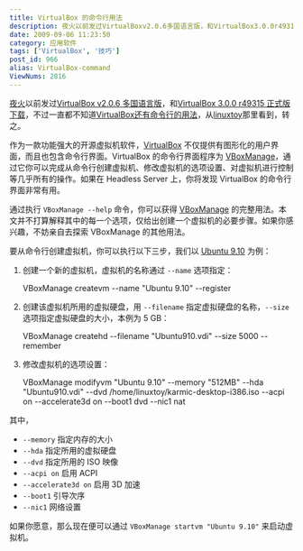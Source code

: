 ```yaml
---
title: VirtualBox 的命令行用法
description: 夜火以前发过VirtualBoxv2.0.6多国语言版，和VirtualBox3.0.0r49315正式版下载，不过一直都不知道VirtualBox还有命令行的用法，从linuxtoy那里看到，转之。作为一款功能强大的开源虚拟机软件，VirtualBox不仅提供有图形化的用户界面，而且也包含命令行界面。VirtualBox的命令行界面程序为VBoxManage，通过它你可以完成从命令行创建虚拟机、修改虚拟机的选项设置、对虚拟机进行控制等几乎所有的操作。如果在HeadlessServer上，你将发现VirtualBox的命令行界面非常有用。
date: 2009-09-06 11:23:50
category: 应用软件
tags: ['VirtualBox', '技巧']
post_id: 966
alias: VirtualBox-command
ViewNums: 2816
---
```


[夜火](/blog/)以前发过[VirtualBox v2.0.6 多国语言版](/blog/virtualbox-v206)，和[VirtualBox 3.0.0 r49315 正式版下载](/blog/virtualbox-300-r49315)，不过一直都不知道[VirtualBox还有命令行的用法](/blog/virtualbox-command)，从[linuxtoy](http://linuxtoy.org)那里看到，转之。

作为一款功能强大的开源虚拟机软件，[VirtualBox](/tags/VirtualBox) 不仅提供有图形化的用户界面，而且也包含命令行界面。VirtualBox 的命令行界面程序为 [VBoxManage](/blog/virtualbox-command)，通过它你可以完成从命令行创建虚拟机、修改虚拟机的选项设置、对虚拟机进行控制等几乎所有的操作。如果在 Headless Server 上，你将发现 VirtualBox 的命令行界面非常有用。

通过执行 `VBoxManage --help` 命令，你可以获得 [VBoxManage](/blog/virtualbox-command) 的完整用法。本文并不打算解释其中的每一个选项，仅给出创建一个虚拟机的必要步骤。如果你感兴趣，不妨亲自去探索 VBoxManage 的其他用法。

要从命令行创建虚拟机，你可以执行以下三步，我们以 [Ubuntu 9.10](/blog/ubuntu-910-karmic-koala) 为例：

1. 创建一个新的虚拟机，虚拟机的名称通过 `--name` 选项指定：

   VBoxManage createvm --name "Ubuntu 9.10" --register
2. 创建该虚拟机所用的虚拟硬盘，用 `--filename` 指定虚拟硬盘的名称，`--size` 选项指定虚拟硬盘的大小，本例为 5 GB：

   VBoxManage createhd --filename "Ubuntu910.vdi" --size 5000 --remember
3. 修改虚拟机的选项设置：

   VBoxManage modifyvm "Ubuntu 9.10" --memory "512MB" --hda "Ubuntu910.vdi" --dvd /home/linuxtoy/karmic-desktop-i386.iso --acpi on --accelerate3d on --boot1 dvd --nic1 nat

其中，

* `--memory` 指定内存的大小
* `--hda` 指定所用的虚拟硬盘
* `--dvd` 指定所用的 ISO 映像
* `--acpi on` 启用 ACPI
* `--accelerate3d on` 启用 3D 加速
* `--boot1` 引导次序
* `--nic1` 网络设置

如果你愿意，那么现在便可以通过 `VBoxManage startvm "Ubuntu 9.10"` 来启动虚拟机。

